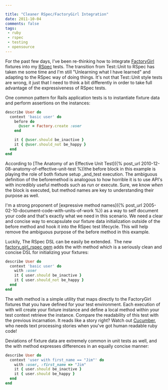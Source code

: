 ```yaml
---

title: "Cleaner RSpec/FactoryGirl Integration"
date: 2011-10-04
comments: false
tags:
 - ruby
 - rspec
 - testing
 - opensource
---
```


[](http://www.flickr.com/photos/dawilson/3389046866/)

For the past few days, I've been re-thinking how to integrate [FactoryGirl](https://github.com/thoughtbot/factory_girl) fixtures into my [RSpec](https://www.relishapp.com/rspec) tests. The transition from Test::Unit to RSpec has taken me some time and I'm still "Unlearning what I have learned" and adapting to the RSpec way of doing things. It's not that Test::Unit style tests are wrong, it just that I need to think a bit differently in order to take full advantage of the expressiveness of RSpec tests.


One common pattern for Rails application tests is to instantiate fixture data and perform assertions on the instances:

```ruby
describe User do
  context 'basic user' do
    before do
      @user = Factory.create :user
    end

    it { @user.should be_inactive }
    it { @user.should_not be_happy }
  end
end
```


According to [The Anatomy of an Effective Unit Test]({% post_url 2010-12-08-anatomy-of-effective-unit-test %})the before block in this example is playing the role of both fixture setup _and_test execution. The ambiguous definition of the beforemethod is analogous to how horrible it is to use API's with incredibly useful methods such as run or execute. Sure, we know _when_ the block is executed, but method names are key to understanding their purpose as well.


I'm a strong proponent of [expressive method names]({% post_url 2005-02-10-document-code-with-units-of-work %}) as a way to self document your code and that's exactly what we need in this scenario. We need a clear and concise way to encapsulate our fixture data initialization outside of the before method and hook it into the RSpec test lifecycle. This will help remove the ambiguous purpose of the before method in this example.


Luckily, The RSpec DSL can be easily be extended.  The new [factory\_girl\_rspec gem](https://github.com/wireframe/factory_girl_rspec) adds the with method which is a seriously clean and concise DSL for initializing your fixtures:

```ruby
describe User do
  context 'basic user' do
    with :user
    it { user.should be_inactive }
    it { user.should_not be_happy }
  end
end
```


The with method is a simple utility that maps directly to the FactoryGirl fixtures that you have defined for your test environment. Each execution of with will create your fixture instance and define a local method within your test context retrieve the instance. Compare the readability of this test with the previous incarnation. It reads like a story right? Watch out [Cucumber](http://cukes.info/), who needs text processing stories when you've got human readable ruby code!


Deviations of fixture data are extremely common in unit tests as well, and the with method expresses differences in an equally concise manner:

```ruby
describe User do
  context 'user with first_name == "Jim"' do
    with :user, :first_name => "Jim"
    it { user.should be_inactive }
    it { user.should be_happy }
  end
end
```
